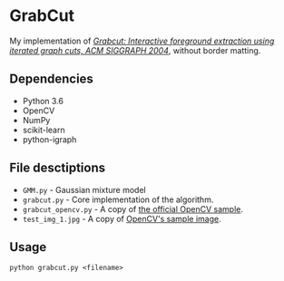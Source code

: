# GrabCut

My implementation of _[Grabcut: Interactive foreground extraction using iterated graph cuts, ACM SIGGRAPH 2004](https://cvg.ethz.ch/teaching/cvl/2012/grabcut-siggraph04.pdf)_, without border matting.

## Dependencies

-   Python 3.6
-   OpenCV
-   NumPy
-   scikit-learn
-   python-igraph

## File desctiptions

-   `GMM.py` - Gaussian mixture model
-   `grabcut.py` - Core implementation of the algorithm.
-   `grabcut_opencv.py` - A copy of [the official OpenCV sample](https://github.com/opencv/opencv/blob/master/samples/python/grabcut.py).
-   `test_img_1.jpg` - A copy of [OpenCV's sample image](https://github.com/opencv/opencv/blob/master/samples/data/messi5.jpg).

## Usage

```
python grabcut.py <filename>
```
